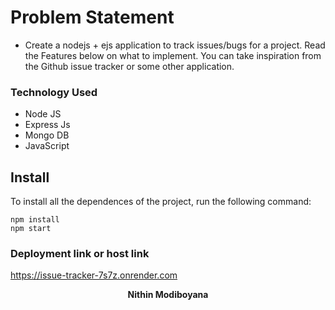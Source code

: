 # Problem Statement
 - Create a nodejs + ejs application to track issues/bugs for a project. Read the Features below on what to implement. You can take inspiration from the Github issue tracker or some other application.

### Technology Used
 - Node JS
 - Express Js
 - Mongo DB
 - JavaScript
 
 ## Install

To install all the dependences of the project, run the following command:

    npm install
    npm start

 
### Deployment link  or host link
https://issue-tracker-7s7z.onrender.com
 
 <p align= "center">
  <strong>
   Nithin Modiboyana
  </strong>
 </p>

